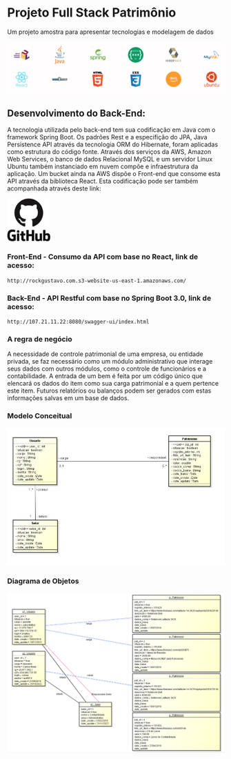 # Projeto Full Stack Patrimônio
Um projeto amostra para apresentar tecnologias e modelagem de dados

![Modelo](src/main/resources/img/Tecnologias.PNG)

## Desenvolvimento do Back-End:
A tecnologia utilizada pelo back-end tem sua codificação em Java com o framework Spring Boot. Os padrões Rest e a especifição do JPA, Java Persistence API através da tecnologia ORM do Hibernate, foram aplicadas como estrutura do código fonte. Através dos serviços da AWS, Amazon Web Services, o banco de dados Relacional MySQL e um servidor Linux Ubuntu também instanciado em nuvem compõe e infraestrutura da aplicação.
Um bucket ainda na AWS dispõe o Front-end que consome esta API através da biblioteca React. Esta codificação pode ser também acompanhada através deste link:

[<img alt="Git-Hub Project Front-End" width="100px" src="src/main/resources/img/img_logos/Github.svg" />](http://github.com/rockgustavo/Project_full_Patrim_React)

### Front-End - Consumo da API com base no React, link de acesso:
```
http://rockgustavo.com.s3-website-us-east-1.amazonaws.com/
```

### Back-End - API Restful com base no Spring Boot 3.0, link de acesso:
```
http://107.21.11.22:8080/swagger-ui/index.html
```

### A regra de negócio
A necessidade de controle patrimonial de uma empresa, ou entidade privada, se faz necessário como um módulo administrativo que interage seus dados com outros módulos, como o controle de funcionários e a contabilidade. 
A entrada de um bem é feita por um código único que elencará os dados do item como sua carga patrimonial e a quem pertence este item.
Futuros relatórios ou balanços podem ser gerados com estas informações salvas em um base de dados.

### Modelo Conceitual
![Modelo](src/main/resources/img/Modelo_conceitual.png)

### Diagrama de Objetos
![Modelo](src/main/resources/img/Diagrama_objetos.PNG)

